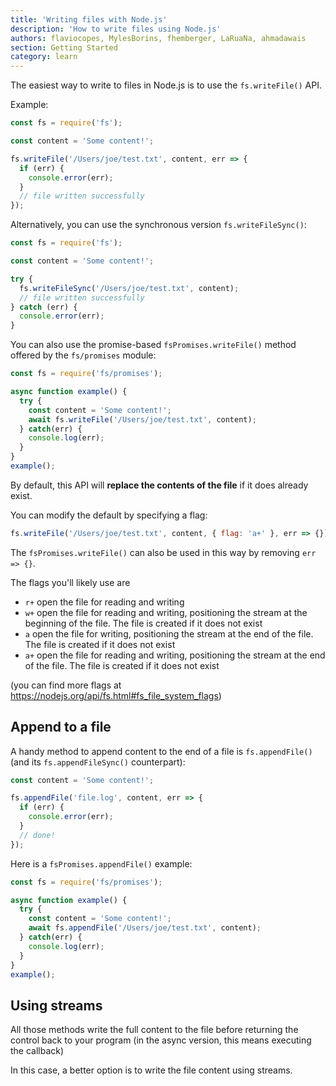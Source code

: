 ```yaml
---
title: 'Writing files with Node.js'
description: 'How to write files using Node.js'
authors: flaviocopes, MylesBorins, fhemberger, LaRuaNa, ahmadawais
section: Getting Started
category: learn
---
```


The easiest way to write to files in Node.js is to use the `fs.writeFile()` API.

Example:

```js
const fs = require('fs');

const content = 'Some content!';

fs.writeFile('/Users/joe/test.txt', content, err => {
  if (err) {
    console.error(err);
  }
  // file written successfully
});
```

Alternatively, you can use the synchronous version `fs.writeFileSync()`:

```js
const fs = require('fs');

const content = 'Some content!';

try {
  fs.writeFileSync('/Users/joe/test.txt', content);
  // file written successfully
} catch (err) {
  console.error(err);
}
```

You can also use the promise-based `fsPromises.writeFile()` method offered by the `fs/promises` module:

```js
const fs = require('fs/promises');

async function example() {
  try {
    const content = 'Some content!';
    await fs.writeFile('/Users/joe/test.txt', content);
  } catch(err) {
    console.log(err);
  }
}
example();
```

By default, this API will **replace the contents of the file** if it does already exist.

You can modify the default by specifying a flag:

```js
fs.writeFile('/Users/joe/test.txt', content, { flag: 'a+' }, err => {});
```

The `fsPromises.writeFile()` can also be used in this way by removing `err => {}`.

The flags you'll likely use are

* `r+` open the file for reading and writing
* `w+` open the file for reading and writing, positioning the stream at the beginning of the file. The file is created if it does not exist
* `a` open the file for writing, positioning the stream at the end of the file. The file is created if it does not exist
* `a+` open the file for reading and writing, positioning the stream at the end of the file. The file is created if it does not exist

(you can find more flags at <https://nodejs.org/api/fs.html#fs_file_system_flags>)

## Append to a file

A handy method to append content to the end of a file is `fs.appendFile()` (and its `fs.appendFileSync()` counterpart):

```js
const content = 'Some content!';

fs.appendFile('file.log', content, err => {
  if (err) {
    console.error(err);
  }
  // done!
});
```

Here is a `fsPromises.appendFile()` example:

```js
const fs = require('fs/promises');

async function example() {
  try {
    const content = 'Some content!';
    await fs.appendFile('/Users/joe/test.txt', content);
  } catch(err) {
    console.log(err);
  }
}
example();
```

## Using streams

All those methods write the full content to the file before returning the control back to your program (in the async version, this means executing the callback)

In this case, a better option is to write the file content using streams.
